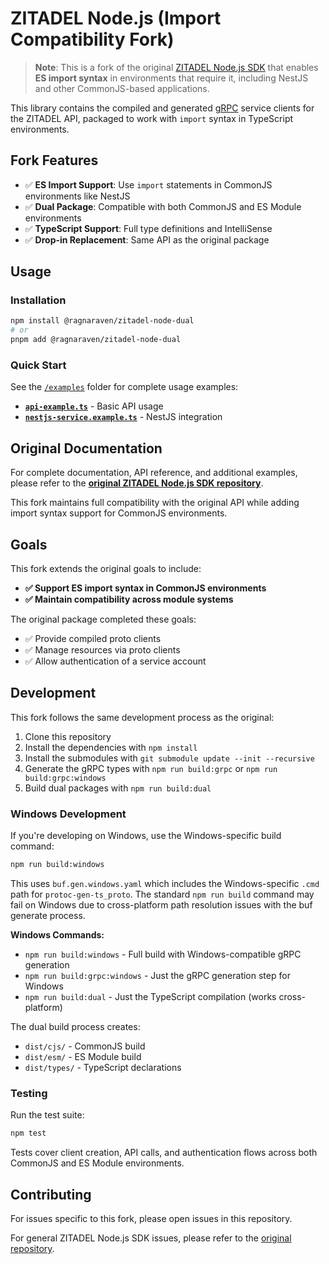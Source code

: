 # ZITADEL Node.js (Import Compatibility Fork)

> **Note**: This is a fork of the original [ZITADEL Node.js SDK](https://github.com/smartive/zitadel-node) that enables **ES import syntax** in environments that require it, including NestJS and other CommonJS-based applications.

This library contains the compiled and generated [gRPC](https://grpc.io/) service clients for the ZITADEL API, packaged to work with `import` syntax in TypeScript environments.

## Fork Features

- ✅ **ES Import Support**: Use `import` statements in CommonJS environments like NestJS
- ✅ **Dual Package**: Compatible with both CommonJS and ES Module environments
- ✅ **TypeScript Support**: Full type definitions and IntelliSense
- ✅ **Drop-in Replacement**: Same API as the original package

## Usage

### Installation

```bash
npm install @ragnaraven/zitadel-node-dual
# or
pnpm add @ragnaraven/zitadel-node-dual
```

### Quick Start

See the [`/examples`](./examples) folder for complete usage examples:

- **[`api-example.ts`](./examples/api-example.ts)** - Basic API usage
- **[`nestjs-service.example.ts`](./examples/nestjs-service.example.ts)** - NestJS integration

## Original Documentation

For complete documentation, API reference, and additional examples, please refer to the **[original ZITADEL Node.js SDK repository](https://github.com/smartive/zitadel-node)**.

This fork maintains full compatibility with the original API while adding import syntax support for CommonJS environments.

## Goals

This fork extends the original goals to include:

- **✅ Support ES import syntax in CommonJS environments**
- **✅ Maintain compatibility across module systems**

The original package completed these goals:
- ✅ Provide compiled proto clients
- ✅ Manage resources via proto clients
- ✅ Allow authentication of a service account

## Development

This fork follows the same development process as the original:

1. Clone this repository
2. Install the dependencies with `npm install`
3. Install the submodules with `git submodule update --init --recursive`
4. Generate the gRPC types with `npm run build:grpc` or `npm run build:grpc:windows`
5. Build dual packages with `npm run build:dual`

### Windows Development

If you're developing on Windows, use the Windows-specific build command:

```bash
npm run build:windows
```

This uses `buf.gen.windows.yaml` which includes the Windows-specific `.cmd` path for `protoc-gen-ts_proto`. The standard `npm run build` command may fail on Windows due to cross-platform path resolution issues with the buf generate process.

**Windows Commands:**
- `npm run build:windows` - Full build with Windows-compatible gRPC generation
- `npm run build:grpc:windows` - Just the gRPC generation step for Windows
- `npm run build:dual` - Just the TypeScript compilation (works cross-platform)

The dual build process creates:
- `dist/cjs/` - CommonJS build
- `dist/esm/` - ES Module build  
- `dist/types/` - TypeScript declarations

### Testing

Run the test suite:
```bash
npm test
```

Tests cover client creation, API calls, and authentication flows across both CommonJS and ES Module environments.

## Contributing

For issues specific to this fork, please open issues in this repository.

For general ZITADEL Node.js SDK issues, please refer to the [original repository](https://github.com/smartive/zitadel-node).
